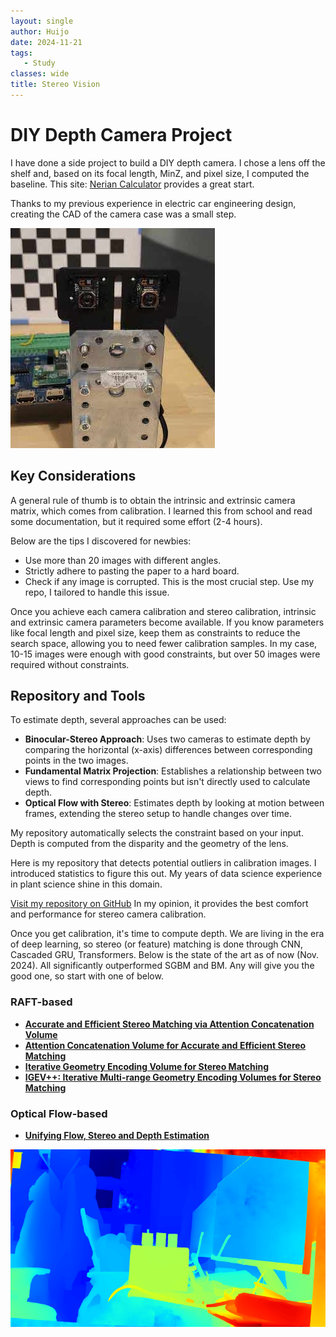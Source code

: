 ```yaml
---
layout: single
author: Huijo
date: 2024-11-21
tags:
   - Study
classes: wide
title: Stereo Vision
---
```


# DIY Depth Camera Project

I have done a side project to build a DIY depth camera. I chose a lens off the shelf and, based on its focal length, MinZ, and pixel size, I computed the baseline. This site: [Nerian Calculator](https://en.nerian.alliedvision.com/support/calculator/) provides a great start.

Thanks to my previous experience in electric car engineering design, creating the CAD of the camera case was a small step.

![DIY Stereo Camera Case](..\img\dyi_stereo.jpg)


## Key Considerations

A general rule of thumb is to obtain the intrinsic and extrinsic camera matrix, which comes from calibration. I learned this from school and read some documentation, but it required some effort (2-4 hours).

Below are the tips I discovered for newbies:

- Use more than 20 images with different angles.
- Strictly adhere to pasting the paper to a hard board.
- Check if any image is corrupted. This is the most crucial step. Use my repo, I tailored to handle this issue.

Once you achieve each camera calibration and stereo calibration, intrinsic and extrinsic camera parameters become available. If you know parameters like focal length and pixel size, keep them as constraints to reduce the search space, allowing you to need fewer calibration samples. In my case, 10-15 images were enough with good constraints, but over 50 images were required without constraints.

## Repository and Tools

To estimate depth, several approaches can be used:

- **Binocular-Stereo Approach**: Uses two cameras to estimate depth by comparing the horizontal (x-axis) differences between corresponding points in the two images.
- **Fundamental Matrix Projection**: Establishes a relationship between two views to find corresponding points but isn't directly used to calculate depth.
- **Optical Flow with Stereo**: Estimates depth by looking at motion between frames, extending the stereo setup to handle changes over time.

My repository automatically selects the constraint based on your input. Depth is computed from the disparity and the geometry of the lens.

Here is my repository that detects potential outliers in calibration images. I introduced statistics to figure this out. My years of data science experience in plant science shine in this domain.

[Visit my repository on GitHub](https://github.com/ccomkhj/Stereo_Calibrator/)
In my opinion, it provides the best comfort and performance for stereo camera calibration.

Once you get calibration, it's time to compute depth. We are living in the era of deep learning, so stereo (or feature) matching is done through CNN, Cascaded GRU, Transformers. Below is the state of the art as of now (Nov. 2024). All significantly outperformed SGBM and BM. 
Any will give you the good one, so start with one of below.

### RAFT-based
- [**Accurate and Efficient Stereo Matching via Attention Concatenation Volume**](https://arxiv.org/pdf/2209.12699)
- [**Attention Concatenation Volume for Accurate and Efficient Stereo Matching**](https://arxiv.org/pdf/2203.02146)
- [**Iterative Geometry Encoding Volume for Stereo Matching**](https://www.semanticscholar.org/paper/697e176d66a17c0b24613b8513ab951dc4112c34)
- [**IGEV++: Iterative Multi-range Geometry Encoding Volumes for Stereo Matching**](https://arxiv.org/pdf/2409.00638) 

### Optical Flow-based
- [**Unifying Flow, Stereo and Depth Estimation**](https://arxiv.org/abs/2211.05783)

![Depth from stereo matching](..\img\raft.png)